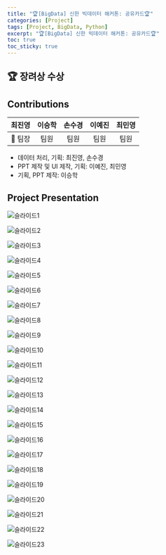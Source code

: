 ```yaml
---
title: "🏆[BigData] 신한 빅데이터 해커톤: 공유카드🏆"
categories: [Project]
tags: [Project, BigData, Python]
excerpt: "🏆[BigData] 신한 빅데이터 해커톤: 공유카드🏆"
toc: true
toc_sticky: true
---
```


## 🏆 장려상 수상

## Contributions

| 최진영  | 이승학 | 손수경 | 이예진 | 최민영 |
| :-----: | :----: | :----: | :----: | :----: |
| 👑 팀장 |  팀원  |  팀원  |  팀원  |  팀원  |

- 데이터 처리, 기획: 최진영, 손수경
- PPT 제작 및 UI 제작, 기획: 이예진, 최민영
- 기획, PPT 제작: 이승학

## Project Presentation

![슬라이드1](https://user-images.githubusercontent.com/96654391/193578835-0429f0c2-79a6-4901-a5e2-f6338f627d02.png) <br>

![슬라이드2](https://user-images.githubusercontent.com/96654391/193578844-a8775998-8b0a-43b6-9599-60a747ee00c9.png) <br>

![슬라이드3](https://user-images.githubusercontent.com/96654391/193578853-8e158022-34e9-4886-bc63-3bb4bdb6ca2b.png) <br>

![슬라이드4](https://user-images.githubusercontent.com/96654391/193578861-34a774f6-c0f1-42dc-8b03-113623a804c8.png) <br>

![슬라이드5](https://user-images.githubusercontent.com/96654391/193578873-2a3fd62d-9660-420f-8f59-b711d9b3ef5f.png) <br>

![슬라이드6](https://user-images.githubusercontent.com/96654391/193578881-9382007a-3ad2-4b86-98ff-cb0a10dd52ee.png) <br>

![슬라이드7](https://user-images.githubusercontent.com/96654391/193578900-e3470490-8d28-4370-9fce-4ba57a07e6ae.png) <br>

![슬라이드8](https://user-images.githubusercontent.com/96654391/193578924-ba8554f9-c634-444f-9b5e-ead38d73704b.png) <br>

![슬라이드9](https://user-images.githubusercontent.com/96654391/193579150-c5bc3908-78e6-4f03-8228-8d2556dafff8.png) <br>

![슬라이드10](https://user-images.githubusercontent.com/96654391/193579155-171c87e7-12ff-4354-9e6a-331ae97d425c.png) <br>

![슬라이드11](https://user-images.githubusercontent.com/96654391/193579157-9bbfb352-57c0-4a65-8b9b-601ed33260b1.png) <br>

![슬라이드12](https://user-images.githubusercontent.com/96654391/193579159-9ecad80f-a4be-45a0-bc8a-082e702ce7ed.png) <br>

![슬라이드13](https://user-images.githubusercontent.com/96654391/193579163-c3e732f6-2566-4916-adb7-06f69a587e59.png) <br>

![슬라이드14](https://user-images.githubusercontent.com/96654391/193579165-43eea1bf-3852-4382-b0b0-e538e34ad309.png) <br>

![슬라이드15](https://user-images.githubusercontent.com/96654391/193579172-44de0561-7eb0-4f59-9a2e-0a5ba0a402c9.png) <br>

![슬라이드16](https://user-images.githubusercontent.com/96654391/193579174-6c992658-f131-4d91-a363-e54e4a41554d.png) <br>

![슬라이드17](https://user-images.githubusercontent.com/96654391/193579179-0c2fc712-c1d6-418d-bcee-e8feac72339e.png) <br>

![슬라이드18](https://user-images.githubusercontent.com/96654391/193579253-b40d3af1-fe3a-449c-84ac-c4aba530a1a0.png) <br>

![슬라이드19](https://user-images.githubusercontent.com/96654391/193579258-098c3bc4-fd63-42d3-b414-767fe189a94e.png) <br>

![슬라이드20](https://user-images.githubusercontent.com/96654391/193579260-092ef7ca-ba73-4f5b-b33a-958dc1049518.png) <br>

![슬라이드21](https://user-images.githubusercontent.com/96654391/193579264-d338b868-9b79-437c-a060-2270a5fd089d.png) <br>

![슬라이드22](https://user-images.githubusercontent.com/96654391/193579270-dcbcdd10-0571-4bc9-9aca-84b027036d0d.png) <br>

![슬라이드23](https://user-images.githubusercontent.com/96654391/193579272-ea844aeb-756f-490b-9868-5df0bcb9d6b6.png)
